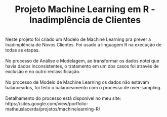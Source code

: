 <h1 align="center">Projeto Machine Learning em R - Inadimplência de Clientes</h1>
<br />
Neste projeto foi criado um Modelo de Machine Learning pra prever a Inadimplência de Novos Clientes. Foi usado a linguagem R na execução de todas as etapas.
<br />
<br />
No processo de Análise e Modelagem, ao transformar os dados notei que havia dados inconsistentes, o tratamento em um dos casos foi através de exclusão e no outro reclassificação.
<br />
<br />
No processo de Modelo de Machine Learning os dados não estavam balanceados, foi feito o balanceamento com o processo de over-sampling.
<br />
<br />
Detalhamento do processo está disponível no meu site:
<br />https://sites.google.com/view/portfolio-matheuslacerda/projetos/machinelearning-R/

